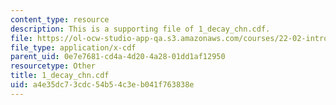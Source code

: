 ```yaml
---
content_type: resource
description: This is a supporting file of 1_decay_chn.cdf.
file: https://ol-ocw-studio-app-qa.s3.amazonaws.com/courses/22-02-introduction-to-applied-nuclear-physics-spring-2012/a4e35dc73cdc54b54c3eb041f763838e_1_decay_chn.cdf
file_type: application/x-cdf
parent_uid: 0e7e7681-cd4a-4d20-4a28-01dd1af12950
resourcetype: Other
title: 1_decay_chn.cdf
uid: a4e35dc7-3cdc-54b5-4c3e-b041f763838e
---
```

